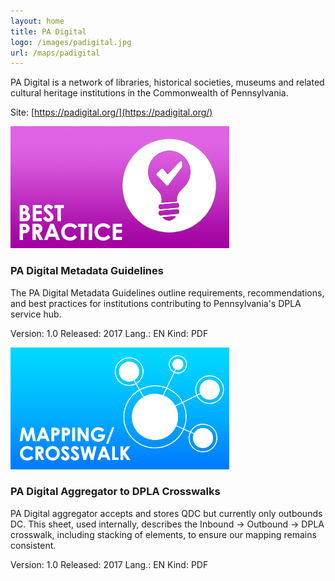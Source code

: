 ```yaml
---
layout: home
title: PA Digital
logo: /images/padigital.jpg
url: /maps/padigital
---
```



PA Digital is a network of libraries, historical societies, museums and related cultural heritage institutions in the Commonwealth of Pennsylvania.

Site: [https://padigital.org/](https://padigital.org/)


<div class="box">
	<div class="box-link">
		<img src="/images/best-prac.jpg" />
		<h3><strong>PA Digital Metadata Guidelines</strong></h3>
		<p>The PA Digital Metadata Guidelines outline requirements, recommendations, and best practices for institutions contributing to Pennsylvania's DPLA service hub.</p>
		<p class="mapping-metadata">Version: <span class="label-success">1.0</span> Released: <span class="label-success">2017</span> Lang.: <span class="label-success">EN</span> Kind: <span class="label-success">PDF</span></p>
	</div>
	<div class="box-link">
		<img src="/images/map-cross.jpg" />
		<h3><strong>PA Digital Aggregator to DPLA Crosswalks</strong></h3>
		<p>PA Digital aggregator accepts and stores QDC but currently only outbounds DC. This sheet, used internally, describes the Inbound -> Outbound -> DPLA crosswalk, including stacking of elements, to ensure our mapping remains consistent.</p>
		<p class="mapping-metadata">
		Version: <span class="label label-success">1.0</span> Released: <span class="label-success">2017</span> Lang.: <span class="label-success">EN</span> Kind: <span class="label-success">PDF</span></p>
	</div>
</div>
